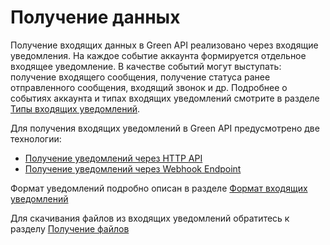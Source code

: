 # Получение данных

Получение входящих данных в Green API реализовано через входящие уведомления. На каждое событие аккаунта формируется отдельное входящее уведомление. В качестве событий могут выступать: получение входящего сообщения, получение статуса ранее отправленного сообщения, входящий звонок и др. Подробнее о событиях аккаунта и типах входящих уведомлений смотрите в разделе [Типы входящих уведомлений](notifications-format/type-webhook.md). 

Для получения входящих уведомлений в Green API предусмотрено две технологии:

- [Получение уведомлений через HTTP API](technology-http-api.md)
- [Получение уведомлений через Webhook Endpoint](technology-webhook-endpoint.md)

Формат уведомлений подробно описан в разделе [Формат входящих уведомлений](notifications-format/index.md)

Для скачивания файлов из входящих уведомлений обратитесь к разделу [Получение файлов](files/DownloadFile.md)